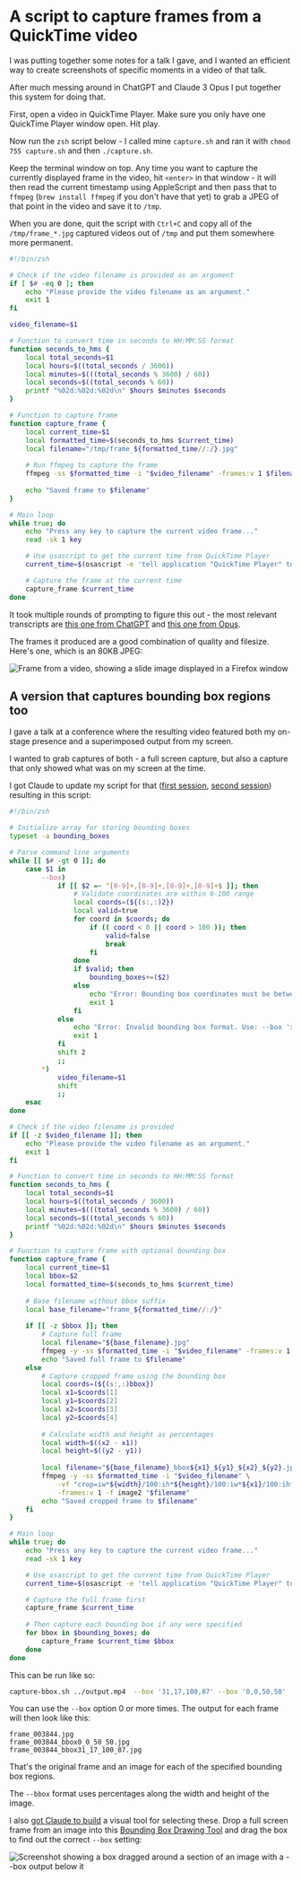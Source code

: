 # A script to capture frames from a QuickTime video

I was putting together some notes for a talk I gave, and I wanted an efficient way to create screenshots of specific moments in a video of that talk.

After much messing around in ChatGPT and Claude 3 Opus I put together this system for doing that.

First, open a video in QuickTime Player. Make sure you only have one QuickTime Player window open. Hit play.

Now run the `zsh` script below - I called mine `capture.sh` and ran it with `chmod 755 capture.sh` and then `./capture.sh`.

Keep the terminal window on top. Any time you want to capture the currently displayed frame in the video, hit `<enter>` in that window - it will then read the current timestamp using AppleScript and then pass that to `ffmpeg` (`brew install ffmpeg` if you don't have that yet) to grab a JPEG of that point in the video and save it to `/tmp`.

When you are done, quit the script with `Ctrl+C` and copy all of the `/tmp/frame_*.jpg` captured videos out of `/tmp` and put them somewhere more permanent.

```zsh
#!/bin/zsh

# Check if the video filename is provided as an argument
if [ $# -eq 0 ]; then
    echo "Please provide the video filename as an argument."
    exit 1
fi

video_filename=$1

# Function to convert time in seconds to HH:MM:SS format
function seconds_to_hms {
    local total_seconds=$1
    local hours=$((total_seconds / 3600))
    local minutes=$(((total_seconds % 3600) / 60))
    local seconds=$((total_seconds % 60))
    printf "%02d:%02d:%02d\n" $hours $minutes $seconds
}

# Function to capture frame
function capture_frame {
    local current_time=$1
    local formatted_time=$(seconds_to_hms $current_time)
    local filename="/tmp/frame_${formatted_time//:/}.jpg"
    
    # Run ffmpeg to capture the frame
    ffmpeg -ss $formatted_time -i "$video_filename" -frames:v 1 $filename
    
    echo "Saved frame to $filename"
}

# Main loop
while true; do
    echo "Press any key to capture the current video frame..."
    read -sk 1 key

    # Use osascript to get the current time from QuickTime Player
    current_time=$(osascript -e 'tell application "QuickTime Player" to tell document 1 to get current time')

    # Capture the frame at the current time
    capture_frame $current_time
done
```
It took multiple rounds of prompting to figure this out - the most relevant transcripts are [this one from ChatGPT](https://chat.openai.com/share/1c6f907c-816e-497c-bf91-6cb930cc45a1) and [this one from Opus](https://gist.github.com/simonw/42e5a0e4d80785d7595db75faa11534c).

The frames it produced are a good combination of quality and filesize. Here's one, which is an 80KB JPEG:

![Frame from a video, showing a slide image displayed in a Firefox window](https://static.simonwillison.net/static/2024/frame_000023.jpg)

## A version that captures bounding box regions too

I gave a talk at a conference where the resulting video featured both my on-stage presence and a superimposed output from my screen.

I wanted to grab captures of both - a full screen capture, but also a capture that only showed what was on my screen at the time.

I got Claude to update my script for that ([first session](https://gist.github.com/simonw/799babf92e1eaf36a5336b4889f72492), [second session](https://gist.github.com/simonw/03b0cff88f9b9cbb7af879a07512bf6f)) resulting in this script:

```zsh
#!/bin/zsh

# Initialize array for storing bounding boxes
typeset -a bounding_boxes

# Parse command line arguments
while [[ $# -gt 0 ]]; do
    case $1 in
        --box)
            if [[ $2 =~ ^[0-9]+,[0-9]+,[0-9]+,[0-9]+$ ]]; then
                # Validate coordinates are within 0-100 range
                local coords=(${(s:,:)2})
                local valid=true
                for coord in $coords; do
                    if (( coord < 0 || coord > 100 )); then
                        valid=false
                        break
                    fi
                done
                if $valid; then
                    bounding_boxes+=($2)
                else
                    echo "Error: Bounding box coordinates must be between 0 and 100"
                    exit 1
                fi
            else
                echo "Error: Invalid bounding box format. Use: --box 'x1,y1,x2,y2' where coordinates are percentages (0-100)"
                exit 1
            fi
            shift 2
            ;;
        *)
            video_filename=$1
            shift
            ;;
    esac
done

# Check if the video filename is provided
if [[ -z $video_filename ]]; then
    echo "Please provide the video filename as an argument."
    exit 1
fi

# Function to convert time in seconds to HH:MM:SS format
function seconds_to_hms {
    local total_seconds=$1
    local hours=$((total_seconds / 3600))
    local minutes=$(((total_seconds % 3600) / 60))
    local seconds=$((total_seconds % 60))
    printf "%02d:%02d:%02d\n" $hours $minutes $seconds
}

# Function to capture frame with optional bounding box
function capture_frame {
    local current_time=$1
    local bbox=$2
    local formatted_time=$(seconds_to_hms $current_time)
    
    # Base filename without bbox suffix
    local base_filename="frame_${formatted_time//:/}"
    
    if [[ -z $bbox ]]; then
        # Capture full frame
        local filename="${base_filename}.jpg"
        ffmpeg -y -ss $formatted_time -i "$video_filename" -frames:v 1 -f image2 "$filename"
        echo "Saved full frame to $filename"
    else
        # Capture cropped frame using the bounding box
        local coords=(${(s:,:)bbox})
        local x1=$coords[1]
        local y1=$coords[2]
        local x2=$coords[3]
        local y2=$coords[4]
        
        # Calculate width and height as percentages
        local width=$((x2 - x1))
        local height=$((y2 - y1))
        
        local filename="${base_filename}_bbox${x1}_${y1}_${x2}_${y2}.jpg"
        ffmpeg -y -ss $formatted_time -i "$video_filename" \
            -vf "crop=iw*${width}/100:ih*${height}/100:iw*${x1}/100:ih*${y1}/100" \
            -frames:v 1 -f image2 "$filename"
        echo "Saved cropped frame to $filename"
    fi
}

# Main loop
while true; do
    echo "Press any key to capture the current video frame..."
    read -sk 1 key

    # Use osascript to get the current time from QuickTime Player
    current_time=$(osascript -e 'tell application "QuickTime Player" to tell document 1 to get current time')

    # Capture the full frame first
    capture_frame $current_time
    
    # Then capture each bounding box if any were specified
    for bbox in $bounding_boxes; do
        capture_frame $current_time $bbox
    done
done
```

This can be run like so:

```bash
capture-bbox.sh ../output.mp4  --box '31,17,100,87' --box '0,0,50,50'
```
You can use the `--box` option 0 or more times. The output for each frame will then look like this:
```
frame_003844.jpg
frame_003844_bbox0_0_50_50.jpg
frame_003844_bbox31_17_100_87.jpg
```
That's the original frame and an image for each of the specified bounding box regions.

The `--bbox` format uses percentages along the width and height of the image.

I also [got Claude to build](https://gist.github.com/simonw/799babf92e1eaf36a5336b4889f72492#create-bounding-box-drawing-tool) a visual tool for selecting these. Drop a full screen frame from an image into this [Bounding Box Drawing Tool](https://tools.simonwillison.net/bbox-cropper) and drag the box to find out the correct `--box` setting:

![Screenshot showing a box dragged around a section of an image with a --box output below it](https://github.com/user-attachments/assets/71064215-d3b1-4b5a-b45e-2358f96a9459)

